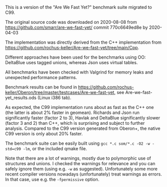 This is a version of the "Are We Fast Yet?" benchmark suite
migrated to C99.

The original source code was downloaded on 2020-08-08 from 
https://github.com/smarr/are-we-fast-yet/
commit 770c6649ed8e by 2020-04-03

The implementation was directly derived from the C++ implementation from https://github.com/rochus-keller/Are-we-fast-yet/tree/main/Cpp.

Different approaches have been used for the benchmarks using OO: DeltaBlue uses tagged unions, whereas Json uses virtual tables.

All benchmarks have been checked with Valgrind for memory leaks and unexpected performance patterns.

Benchmark results can be found in https://github.com/rochus-keller/Oberon/tree/master/testcases/Are-we-fast-yet, see Are-we-fast-yet_results.ods (Linux i386 tab).

As expected, the C99 implementation runs about as fast as the C++ one (the latter is about 2% faster in geomean). Richards and Json run significantly faster (factor 2 to 3), Havlak and DeltaBlue significantly slower (factor 3 and 2) than C++, which is surprising and subject to further analysis. Compared to the C99 version generated from Oberon+, the native C99 version is only about 20% faster.

The benchmark suite can be easily built using  `gcc *.c som/*.c -O2 -w -std=c99 -lm`, or the included qmake file.

Note that there are a lot of warnings, mostly due to polymorphic use of structures and unions. I checked the warnings for relevance and you can safely ignore them (using e.g. `-w` as suggested). Unfortunately some more recent compiler versions nowadays (unfortunately) treat warnings as errors. In that case, use e.g. the `-fpermissive` option. 
